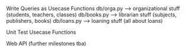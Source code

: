 Write Queries as Usecase Functions
	db/orga.py --> organizational stuff (students, teachers, classes)
	db/books.py --> librarian stuff (subjects, publishers, books)
	db/loans.py --> loaning stuff (all about loans)

Unit Test Usecase Functions

Web API (further milestones tba)
